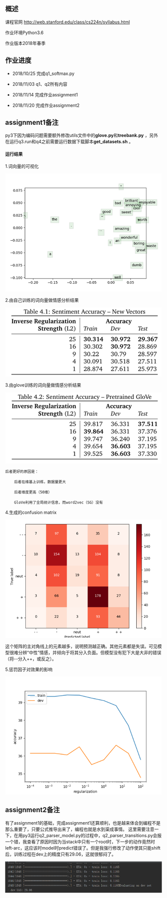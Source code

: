 ## 概述 
课程官网 http://web.stanford.edu/class/cs224n/syllabus.html

作业环境Python3.6  

作业版本2018年春季

## 作业进度
+ 2018/10/25	完成q1_softmax.py 
   
+ 2018/11/03  q1、q2所有内容

+ 2018/11/14  完成作业assignment1

+ 2018/11/20 完成作业assignment2


## assignment1备注
py3下因为编码问题需要额外修改utils文件中的**glove.py**和**treebank.py** ，另外在运行q3.run和q4之前需要运行数据下载脚本**get_datasets.sh** 。

#### 运行结果
1.词向量的可视化  
  
![词向量](./assignment1/result/q3_word_vectors.png)  

2.由自己训练的词向量做情感分析结果    

![词向量](./assignment1/result/myVec.png)

3.由glove训练的词向量做情感分析结果  

![词向量](./assignment1/result/glove.png)

	后者更好的原因是：
	
		后者在维基上训练，数据量更大
	
		后者维度更高（50维）
	
		GloVe利用了全局统计信息，而word2vec（SG）没有  

4.生成的confusion matrix  

![词向量](./assignment1/result/q4_dev_conf.png)  

这个矩阵的主对角线上的元素越多，说明预测越正确。其他元素都是失误。可见模型很难分辨“中性”情感，并倾向于将其分入负面。但模型没有犯下大是大非的错误（将--分入++，或反之）。

5.惩罚因子对效果的影响  

![词向量](./assignment1/result/q4_reg_v_acc.png)


## assignment2备注
有了assignment1的基础，完成assignment1还算顺利，也是越来体会到编程不是那么重要了，只要公式推导出来了，编程也就是水到渠成事情。
这里需要注意一下，在用py3运行q2_parser_model.py的过程中，q2_parser_transitions.py会报一个错，我查看了原因时因为当stack中只有一个root时，下一步的动作竟然时left-arc，这应该时model时predict错误了。但是我强行修改了动作使其只能shift后，训练过程在dev上的精度只有29.06，这就很郁闷了。  

![词向量](./assignment2/result/result.png)






